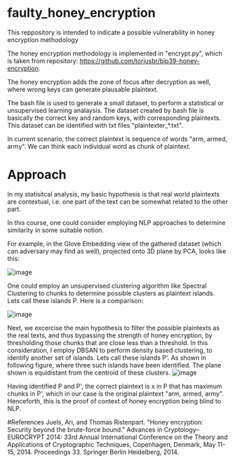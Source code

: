 # faulty_honey_encryption
This reppository is intended to indicate a possible vulnerability in honey encryption methodology

The honey encryption methodology is implemented in "encrypt.py", which is taken from repository: https://github.com/torjusbr/bip39-honey-encryption.

The honey encryption adds the zone of focus after decryption as well, where wrong keys can generate plausable plaintext.

The bash file is used to generate a small dataset, to perform a statistical or unsupervised learning analaysis. The dataset created by bash file is basically the correct key and random keys, with corresponding plaintexts.
This dataset can be identified with txt files "plaintexter_*.txt".

In current scenario, the correct plaintext is sequence of words "arm, armed, army". We can think each individual word as chunk of plaintext.

# Approach
In my statisitcal analysis, my basic hypothesis is that real world plaintexts are contextual, i.e. one part of the text can be somewhat related to the other part.

In this course, one could consider employing NLP approaches to determine similarity in some suitable notion.

For example, in the Glove Embedding view of the gathered dataset (which can adversary may find as well), projected onto 3D plane by PCA, looks like this:

![image](https://user-images.githubusercontent.com/47445756/230747195-07da6cbc-aa0b-49da-99b5-bc512f14f48e.png)


One could employ an unsupervised clustering algorithm like Spectral Clustering to chunks to determine possible clusters as plaintext islands. Lets call these islands P. Here is a comparison:

![image](https://user-images.githubusercontent.com/47445756/230747356-466bfaf5-fc46-4410-8eef-442f8ee13a7d.png)


Next, we excercise the main hypothesis to filter the possible plaintexts as the real texts, and thus bypassing the strength of honey encryption, by thresholding those chunks that are close less than a threshold.
In this consideration, I employ DBSAN to perform density based clustering, to identify another set of islands. Lets call these islands P'. As shown in following figure, where three such islands have been identified. The plane shown is equidistant from the centroid of these clusters.
![image](https://user-images.githubusercontent.com/47445756/230747656-aa02993a-87cf-4ec7-9574-f59987d43e80.png)

Having identified P and P', the correct plaintext is x in P that has maximum chunks in P', which in our case is the original plaintext "arm, armed, army". Henceforth, this is the proof of context of honey encryption being blind to NLP.








#References
Juels, Ari, and Thomas Ristenpart. "Honey encryption: Security beyond the brute-force bound." Advances in Cryptology–EUROCRYPT 2014: 33rd Annual International Conference on the Theory and Applications of Cryptographic Techniques, Copenhagen, Denmark, May 11-15, 2014. Proceedings 33. Springer Berlin Heidelberg, 2014.
